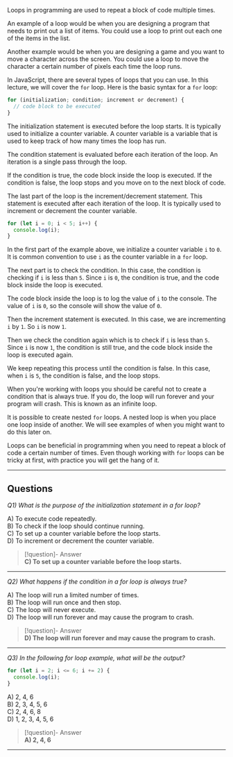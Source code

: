 Loops in programming are used to repeat a block of code multiple times.

An example of a loop would be when you are designing a program that needs to print out a list of items. You could use a loop to print out each one of the items in the list.

Another example would be when you are designing a game and you want to move a character across the screen. You could use a loop to move the character a certain number of pixels each time the loop runs.

In JavaScript, there are several types of loops that you can use. In this lecture, we will cover the `for` loop. Here is the basic syntax for a `for` loop:

```js
for (initialization; condition; increment or decrement) {
  // code block to be executed
}
```

The initialization statement is executed before the loop starts. It is typically used to initialize a counter variable. A counter variable is a variable that is used to keep track of how many times the loop has run.

The condition statement is evaluated before each iteration of the loop. An iteration is a single pass through the loop.

If the condition is true, the code block inside the loop is executed. If the condition is false, the loop stops and you move on to the next block of code.

The last part of the loop is the increment/decrement statement. This statement is executed after each iteration of the loop. It is typically used to increment or decrement the counter variable.

```js
for (let i = 0; i < 5; i++) {
  console.log(i);
}
```

In the first part of the example above, we initialize a counter variable `i` to `0`. It is common convention to use `i` as the counter variable in a `for` loop.

The next part is to check the condition. In this case, the condition is checking if `i` is less than `5`. Since `i` is `0`, the condition is true, and the code block inside the loop is executed.

The code block inside the loop is to log the value of `i` to the console. The value of `i` is `0`, so the console will show the value of `0`.

Then the increment statement is executed. In this case, we are incrementing `i` by `1`. So `i` is now `1`.

Then we check the condition again which is to check if `i` is less than `5`. Since `i` is now `1`, the condition is still true, and the code block inside the loop is executed again.

We keep repeating this process until the condition is false. In this case, when `i` is `5`, the condition is false, and the loop stops.

When you're working with loops you should be careful not to create a condition that is always true. If you do, the loop will run forever and your program will crash. This is known as an infinite loop.

It is possible to create nested `for` loops. A nested loop is when you place one loop inside of another. We will see examples of when you might want to do this later on.

Loops can be beneficial in programming when you need to repeat a block of code a certain number of times. Even though working with `for` loops can be tricky at first, with practice you will get the hang of it.

---
## Questions

*Q1) What is the purpose of the initialization statement in a for loop?*

A) To execute code repeatedly.  
B) To check if the loop should continue running.  
C) To set up a counter variable before the loop starts.  
D) To increment or decrement the counter variable.  

> [!question]- Answer  
> **C) To set up a counter variable before the loop starts.**

---

*Q2) What happens if the condition in a for loop is always true?*

A) The loop will run a limited number of times.  
B) The loop will run once and then stop.  
C) The loop will never execute.  
D) The loop will run forever and may cause the program to crash.  

> [!question]- Answer  
> **D) The loop will run forever and may cause the program to crash.**

---

*Q3) In the following for loop example, what will be the output?*

```js
for (let i = 2; i <= 6; i += 2) {  
  console.log(i);  
}
```

A) 2, 4, 6  
B) 2, 3, 4, 5, 6  
C) 2, 4, 6, 8  
D) 1, 2, 3, 4, 5, 6  

> [!question]- Answer  
> **A) 2, 4, 6**

---